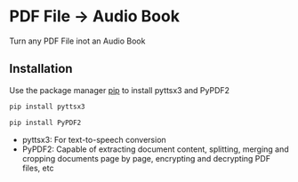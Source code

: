 # PDF File -> Audio Book
Turn any PDF File inot an Audio Book

## Installation
Use the package manager [pip](https://pip.pypa.io/en/stable/) to install pyttsx3 and PyPDF2

```bash
pip install pyttsx3
```
```bash
pip install PyPDF2
```

* pyttsx3: For text-to-speech conversion
* PyPDF2: Capable of extracting document content, splitting, merging and cropping documents page by page, encrypting and decrypting PDF files, etc